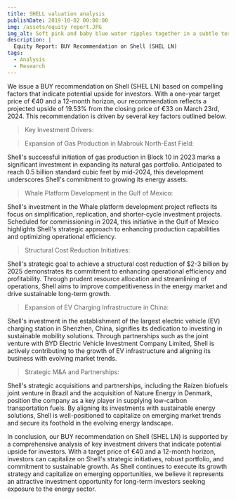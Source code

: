 ```yaml
---
title: SHELL valuation analysis
publishDate: 2019-10-02 00:00:00
img: /assets/equity report.JPG
img_alt: Soft pink and baby blue water ripples together in a subtle texture.
description: |
  Equity Report: BUY Recommendation on Shell (SHEL LN)
tags:
  - Analysis
  - Research
---
```


We issue a BUY recommendation on Shell (SHEL LN) based on compelling factors that indicate potential upside for investors. With a one-year target price of €40 and a 12-month horizon, our recommendation reflects a projected upside of 19.53% from the closing price of €33 on March 23rd, 2024. This recommendation is driven by several key factors outlined below.

> Key Investment Drivers:

>Expansion of Gas Production in Mabrouk North-East Field: 

Shell's successful initiation of gas production in Block 10 in 2023 marks a significant investment in expanding its natural gas portfolio. Anticipated to reach 0.5 billion standard cubic feet by mid-2024, this development underscores Shell's commitment to growing its energy assets.

>Whale Platform Development in the Gulf of Mexico: 

Shell's investment in the Whale platform development project reflects its focus on simplification, replication, and shorter-cycle investment projects. Scheduled for commissioning in 2024, this initiative in the Gulf of Mexico highlights Shell's strategic approach to enhancing production capabilities and optimizing operational efficiency.


>Structural Cost Reduction Initiatives:

Shell's strategic goal to achieve a structural cost reduction of $2-3 billion by 2025 demonstrates its commitment to enhancing operational efficiency and profitability. Through prudent resource allocation and streamlining of operations, Shell aims to improve competitiveness in the energy market and drive sustainable long-term growth.

> Expansion of EV Charging Infrastructure in China: 

Shell's investment in the establishment of the largest electric vehicle (EV) charging station in Shenzhen, China, signifies its dedication to investing in sustainable mobility solutions. Through partnerships such as the joint venture with BYD Electric Vehicle Investment Company Limited, Shell is actively contributing to the growth of EV infrastructure and aligning its business with evolving market trends.

>Strategic M&A and Partnerships: 

Shell's strategic acquisitions and partnerships, including the Raízen biofuels joint venture in Brazil and the acquisition of Nature Energy in Denmark, position the company as a key player in supplying low-carbon transportation fuels. By aligning its investments with sustainable energy solutions, Shell is well-positioned to capitalize on emerging market trends and secure its foothold in the evolving energy landscape.



In conclusion, our BUY recommendation on Shell (SHEL LN) is supported by a comprehensive analysis of key investment drivers that indicate potential upside for investors. With a target price of €40 and a 12-month horizon, investors can capitalize on Shell's strategic initiatives, robust portfolio, and commitment to sustainable growth. As Shell continues to execute its growth strategy and capitalize on emerging opportunities, we believe it represents an attractive investment opportunity for long-term investors seeking exposure to the energy sector.